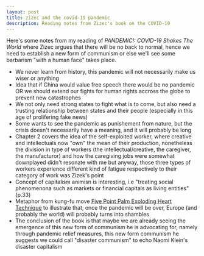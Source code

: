 ```yaml
---
layout: post
title: zizec and the covid-19 pandemic
description: Reading notes from Zizec's book on the COVID-19
---
```

Here's some notes from my reading of _PANDEMIC!: COVID-19 Shakes The World_ where Zizec argues that there will be no back to normal, hence we need to establish a new form of communism or else we'll see some barbarism "with a human face" takes place.
- We never learn from history, this pandemic will not necessarily make us wiser or anything
- Idea that if China would value free speech there would be no pandemic OR we should extend our fights for human rights accross the globe to prevent new catastrophes
- We not only need strong states to fight what is to come, but also need a trusting relationship between states and their people (especially in this age of prolifering fake news)
- Some wants to see the pandemic as punishement from nature, but the crisis doesn't necessarily have a meaning, and it will probably be long
- Chapter 2 covers the idea of the self-exploited worker, where creative and intellectuals now "own" the mean of their production, nonetheless the division in type of workers (the intellectual/creative, the caregiver, the manufacturor) and how the caregiving jobs were somewhat downplayed didn't resonate with me but anyway, those three types of workers experience different kind of fatigue respectively to their category of work was Zizek's point 
- Concept of capitalism animisn is interesting, i.e "treating social phenomenona such as markets or financial capitals as living entities" (p.33)
- Metaphor from kung-fu move [Five Point Palm Exploding Heart Technique](https://killbill.fandom.com/wiki/Five_Point_Palm_Exploding_Heart_Technique) to illustrate that, once the pandemic will be over, Europe (and probably the world) will probably turns into shambles
- The conclusion of the book is that maybe we are already seeing the emergence of this new form of communism he is advocating for, namely through pandemic relief measures, this new form communism he suggests we could call "disaster communism" to echo Naomi Klein's disaster capitalism


